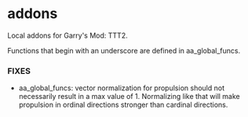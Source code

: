 # addons
Local addons for Garry's Mod: TTT2.

Functions that begin with an underscore are defined in aa_global_funcs.


### FIXES

- aa_global_funcs: vector normalization for propulsion should not necessarily result in a max value of 1. Normalizing like that will make propulsion in ordinal directions stronger than cardinal directions.
